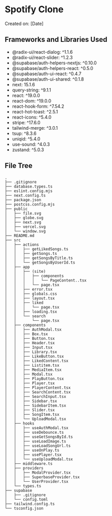 # Spotify Clone

Created on: [Date]

## Frameworks and Libraries Used

- @radix-ui/react-dialog: ^1.1.6
- @radix-ui/react-slider: ^1.2.3
- @supabase/auth-helpers-nextjs: ^0.10.0
- @supabase/auth-helpers-react: ^0.5.0
- @supabase/auth-ui-react: ^0.4.7
- @supabase/auth-ui-shared: ^0.1.8
- next: 15.1.6
- query-string: ^9.1.1
- react: ^19.0.0
- react-dom: ^19.0.0
- react-hook-form: ^7.54.2
- react-hot-toast: ^2.5.1
- react-icons: ^5.4.0
- stripe: ^17.6.0
- tailwind-merge: ^3.0.1
- tsup: ^8.3.6
- uniqid: ^5.4.0
- use-sound: ^4.0.3
- zustand: ^5.0.3

## File Tree

```
.
├── .gitignore
├── database.types.ts
├── eslint.config.mjs
├── next.config.ts
├── package.json
├── postcss.config.mjs
├── public
│   ├── file.svg
│   ├── globe.svg
│   ├── next.svg
│   ├── vercel.svg
│   └── window.svg
├── README.md
├── src
│   ├── actions
│   │   ├── getLikedSongs.ts
│   │   ├── getSongs.ts
│   │   ├── getSongsByTitle.ts
│   │   └── getSongsByUserId.ts
│   ├── app
│   │   ├── (site)
│   │   │   ├── components
│   │   │   │   └── PageContent..tsx
│   │   │   └── page.tsx
│   │   ├── error.tsx
│   │   ├── globals.css
│   │   ├── layout.tsx
│   │   ├── liked
│   │   │   └── page.tsx
│   │   ├── loading.tsx
│   │   └── search
│   │       └── page.tsx
│   ├── components
│   │   ├── AuthModal.tsx
│   │   ├── Box.tsx
│   │   ├── Button.tsx
│   │   ├── Header.tsx
│   │   ├── Input.tsx
│   │   ├── Library.tsx
│   │   ├── LikeButton.tsx
│   │   ├── LikedContent.tsx
│   │   ├── Listitem.tsx
│   │   ├── MediaItem.tsx
│   │   ├── Modal.tsx
│   │   ├── PlayButton.tsx
│   │   ├── Player.tsx
│   │   ├── PlayerContent.tsx
│   │   ├── SearchContent.tsx
│   │   ├── SearchInput.tsx
│   │   ├── Sidebar.tsx
│   │   ├── SidebarItem.tsx
│   │   ├── Slider.tsx
│   │   ├── SongItem.tsx
│   │   └── UploadModal.tsx
│   ├── hooks
│   │   ├── useAuthModal.tsx
│   │   ├── useDebounce.ts
│   │   ├── useGetSongsById.ts
│   │   ├── useLoadImage.ts
│   │   ├── useLoadSongUrl.ts
│   │   ├── useOnPlay.ts
│   │   ├── usePlayer.tsx
│   │   └── useUploadModal.tsx
│   ├── middleware.ts
│   ├── providers
│   │   ├── ModalProvider.tsx
│   │   ├── SuperbaseProvider.tsx
│   │   └── UserProvider.tsx
│   └── types.ts
├── supabase
│   ├── .gitignore
│   └── config.toml
├── tailwind.config.ts
└── tsconfig.json
```
